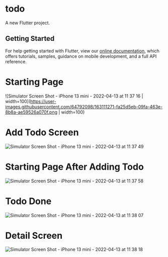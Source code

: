 # todo

A new Flutter project.

## Getting Started

For help getting started with Flutter, view our
[online documentation](https://flutter.dev/docs), which offers tutorials,
samples, guidance on mobile development, and a full API reference.
# Starting Page
![Simulator Screen Shot - iPhone 13 mini - 2022-04-13 at 11 37 16 | width=100](https://user-images.githubusercontent.com/64792098/163111271-fa25d5eb-09fa-463e-8b8a-ae59526a070f.png | width=100)
# Add Todo Screen
![Simulator Screen Shot - iPhone 13 mini - 2022-04-13 at 11 37 49](https://user-images.githubusercontent.com/64792098/163111311-3b79540f-7a20-478d-b9b6-fd29daeaeae5.png)
# Starting Page After Adding Todo
![Simulator Screen Shot - iPhone 13 mini - 2022-04-13 at 11 37 58](https://user-images.githubusercontent.com/64792098/163111336-0ce45d6a-eea4-499b-b16a-529f34c0e854.png)
# Todo Done
![Simulator Screen Shot - iPhone 13 mini - 2022-04-13 at 11 38 07](https://user-images.githubusercontent.com/64792098/163111367-ce1bb2b2-ff76-491b-9d86-b4f88debf64b.png)
# Detail Screen 
![Simulator Screen Shot - iPhone 13 mini - 2022-04-13 at 11 38 18](https://user-images.githubusercontent.com/64792098/163111385-c05c2a59-caf8-407e-9d52-4477af309f20.png)
